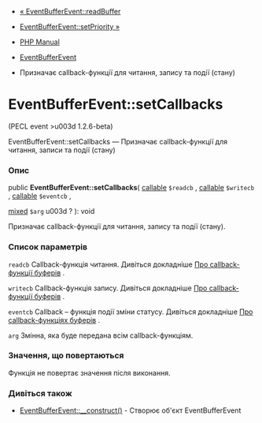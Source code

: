 - [« EventBufferEvent::readBuffer](eventbufferevent.readbuffer.md)
- [EventBufferEvent::setPriority »](eventbufferevent.setpriority.md)

- [PHP Manual](index.md)
- [EventBufferEvent](class.eventbufferevent.md)
- Призначає callback-функції для читання, запису та події (стану)

# EventBufferEvent::setCallbacks

(PECL event \>u003d 1.2.6-beta)

EventBufferEvent::setCallbacks — Призначає callback-функції для читання,
записи та події (стану)

### Опис

public **EventBufferEvent::setCallbacks**(
[callable](language.types.callable.md) `$readcb` ,
[callable](language.types.callable.md) `$writecb` ,
[callable](language.types.callable.md) `$eventcb` ,

[mixed](language.types.declarations.md#language.types.declarations.mixed)
`$arg` u003d ?
): void

Призначає callback-функції для читання, запису та події (стану).

### Список параметрів

`readcb`
Callback-функція читання. Дивіться докладніше [Про callback-функції
буферів](eventbufferevent.about.callbacks.md) .

`writecb`
Callback-функція запису. Дивіться докладніше [Про callback-функції
буферів](eventbufferevent.about.callbacks.md) .

`eventcb`
Callback – функція події зміни статусу. Дивіться докладніше [Про
callback-функціях буферів](eventbufferevent.about.callbacks.md) .

`arg`
Змінна, яка буде передана всім callback-функціям.

### Значення, що повертаються

Функція не повертає значення після виконання.

### Дивіться також

- [EventBufferEvent::\_\_construct()](eventbufferevent.construct.md) -
Створює об'єкт EventBufferEvent
